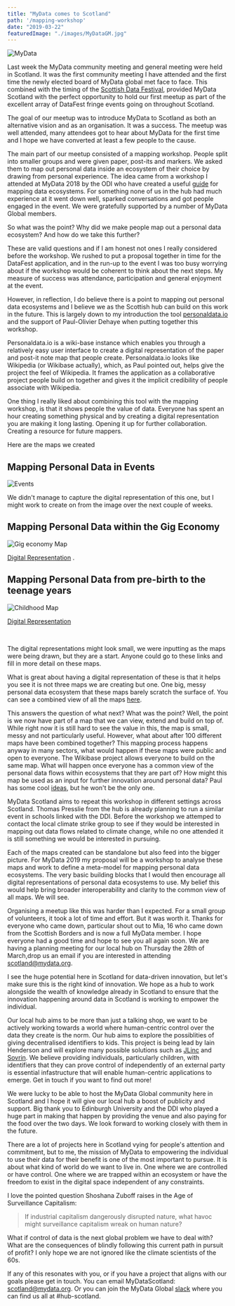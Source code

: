 ```yaml
---
title: "MyData comes to Scotland"
path: '/mapping-workshop'
date: "2019-03-22"
featuredImage: "./images/MyDataGM.jpg"  
---
```


![MyData](./image/MyDataGM.jpg)

Last week the MyData community meeting and general meeting were held in Scotland. It was the first community meeting I have attended and the first time the newly elected board of MyData global met face to face. This combined with the timing of the [Scottish Data Festival](https://www.datafest.global/), provided MyData Scotland with the perfect opportunity to hold our first meetup as part of the excellent array of DataFest fringe events going on throughout Scotland.

The goal of our meetup was to introduce MyData to Scotland as both an alternative vision and as an organisation. It was a success. The meetup was well attended, many attendees got to hear about MyData for the first time and I hope we have converted at least a few people to the cause.

The main part of our meetup consisted of a mapping workshop. People split into smaller groups and were given paper, post-its and markers. We asked them to map out personal data inside an ecosystem of their choice by drawing from personal experience. The idea came from a workshop I attended at MyData 2018 by the ODI who have created a useful [guide](https://theodi.org/article/mapping-data-ecosystems/) for mapping data ecosystems. For something none of us in the hub had much experience at it went down well, sparked conversations and got people engaged in the event. We were gratefully supported by a number of MyData Global members.

So what was the point? Why did we make people map out a personal data ecosystem? And how do we take this further?

These are valid questions and if I am honest not ones I really considered before the workshop. We rushed to put a proposal together in time for the DataFest application, and in the run-up to the event I was too busy worrying about if the workshop would be coherent to think about the next steps. My measure of success was attendance, participation and general enjoyment at the event.

However, in reflection, I do believe there is a point to mapping out personal data ecosystems and I believe we as the Scottish hub can build on this work in the future. This is largely down to my introduction the tool [personaldata.io](https://wiki.personaldata.io) and the support of Paul-Olivier Dehaye when putting together this workshop.

Personaldata.io is a wiki-base instance which enables you through a relatively easy user interface to create a digital representation of the paper and post-it note map that people create. Personaldata.io looks like Wikipedia (or Wikibase actually), which, as Paul pointed out, helps give the project the feel of Wikipedia. It frames the application as a collaborative project people build on together and gives it the implicit credibility of people associate with Wikipedia.

One thing I really liked about combining this tool with the mapping workshop, is that it shows people the value of data. Everyone has spent an hour creating something physical and by creating a digital representation you are making it long lasting. Opening it up for further collaboration. Creating a resource for future mappers.

Here are the maps we created

## Mapping Personal Data in Events

![Events](./images/events_map.jpg)

We didn't manage to capture the digital representation of this one, but I might work to create on from the image over the next couple of weeks.

## Mapping Personal Data within the Gig Economy

![Gig economy Map](./images/labor_map.jpg)

[Digital Representation](https://query.personaldata.io/#%23defaultView%3AGraph%0APREFIX%20pdio%3A%20%3Chttp%3A%2F%2Fwiki.personaldata.io%2Fentity%2F%3E%0APREFIX%20pdiot%3A%20%3Chttp%3A%2F%2Fwiki.personaldata.io%2Fprop%2Fdirect%2F%3E%0APREFIX%20pdiop%3A%20%3Chttp%3A%2F%2Fwiki.personaldata.io%2Fprop%2F%3E%0APREFIX%20pdiops%3A%20%3Chttp%3A%2F%2Fwiki.personaldata.io%2Fprop%2Fstatement%2F%3E%0APREFIX%20pdiopq%3A%20%3Chttp%3A%2F%2Fwiki.personaldata.io%2Fprop%2Fqualifier%2F%3E%0A%0ASELECT%20%3Frel%20%3Fpred%20%3Fobj%20%3Fitem%20%3Fdomain%20%3FdomainLabel%20%3Frange%20%3FrangeLabel%20%0A%20%20%20WITH%20%7B%0A%20%20%20%20%20SELECT%20%3Ftable%20%0A%20%20%20%20%20WHERE%20%7B%0A%20%20%20%20%20%20%20BIND%28pdio%3AQ228%20AS%20%3Ftable%29%0A%20%20%20%20%20%7D%0A%20%20%20%7D%20AS%20%25workshop%0A%20%20%20WHERE%0A%20%20%20%7B%0A%20%20%20%20%20%0A%20%20%20OPTIONAL%20%7B%0A%20%20%20%20%20%3Ftable%20pdiop%3AP26%20%3Fdomain_prop.%0A%20%20%20%20%20%3Fdomain_prop%20pdiops%3AP26%20%3Fdomain.%0A%20%20%20%20%20%3Fdomain_prop%20pdiopq%3AP27%20%3FdomainLabel%0A%20%20%20%7D.%0A%20%20%20OPTIONAL%20%7B%0A%20%20%20%20%20%3Ftable%20pdiop%3AP26%20%3Frange_prop.%0A%20%20%20%20%20%3Frange_prop%20pdiops%3AP26%20%3Frange.%0A%20%20%20%20%20%3Frange_prop%20pdiopq%3AP27%20%3FrangeLabel%0A%20%20%20%7D.%0A%20%20%20%7B%0A%20%20%20%20%20SELECT%20%3Fdomain%20%3Frange%20WHERE%20%7B%0A%20%20%20%20%20%20%20%20%20%20INCLUDE%20%25workshop.%0A%20%20%20%20%20%20%20%20%20%20%3Ftable%20pdiop%3AP25%20%3FrelationshipStatement.%0A%20%20%20%20%20%20%20%20%20%20%3FrelationshipStatement%20pdiopq%3AP24%20%3Fdomain.%0A%20%20%20%20%20%20%20%20%20%20%3FrelationshipStatement%20pdiopq%3AP23%20%3Frange.%0A%20%20%20%20%20%20%20%7D%0A%20%20%20%20%20%0A%20%20%20%7D%0A%20%20%20UNION%0A%20%20%20%7B%20%20%0A%20%20%20%20%20SELECT%20%3Fdomain%20%3Frange%20WHERE%20%7B%0A%20%20%20%20%20%20%20%20%20%20INCLUDE%20%25workshop.%0A%20%20%20%20%20%20%20%20%20%20%3Ftable%20pdiop%3AP58%20%3FrelationshipInStatement.%0A%20%20%20%20%20%20%20%20%20%20%3FrelationshipInStatement%20pdiops%3AP58%20%3Frange.%0A%20%20%20%20%20%20%20%20%20%20%3FrelationshipInStatement%20pdiopq%3AP61%20%3Fdomain.%0A%20%20%20%20%20%20%20%7D%0A%20%20%20%7D%0A%20%20%20UNION%0A%20%20%20%7B%20%20%0A%20%20%20%20%20SELECT%20%3Fdomain%20%3Frange%20WHERE%20%7B%0A%20%20%20%20%20%20%20%20%20%20INCLUDE%20%25workshop.%0A%20%20%20%20%20%20%20%20%20%20%3Ftable%20pdiop%3AP59%20%3FrelationshipOutStatement.%0A%20%20%20%20%20%20%20%20%20%20%3FrelationshipOutStatement%20pdiops%3AP59%20%3Fdomain.%0A%20%20%20%20%20%20%20%20%20%20%3FrelationshipOutStatement%20pdiopq%3AP60%20%3Frange.%0A%20%20%20%20%20%20%20%7D%0A%20%20%20%7D.%0A%7D) .

## Mapping Personal Data from pre-birth to the teenage years

![Childhood Map](./images/prebirth_map.jpg)

[Digital Representation](https://query.personaldata.io/#%23defaultView%3AGraph%0APREFIX%20pdio%3A%20%3Chttp%3A%2F%2Fwiki.personaldata.io%2Fentity%2F%3E%0APREFIX%20pdiot%3A%20%3Chttp%3A%2F%2Fwiki.personaldata.io%2Fprop%2Fdirect%2F%3E%0APREFIX%20pdiop%3A%20%3Chttp%3A%2F%2Fwiki.personaldata.io%2Fprop%2F%3E%0APREFIX%20pdiops%3A%20%3Chttp%3A%2F%2Fwiki.personaldata.io%2Fprop%2Fstatement%2F%3E%0APREFIX%20pdiopq%3A%20%3Chttp%3A%2F%2Fwiki.personaldata.io%2Fprop%2Fqualifier%2F%3E%0A%0ASELECT%20%3Frel%20%3Fpred%20%3Fobj%20%3Fitem%20%3Fdomain%20%3FdomainLabel%20%3Frange%20%3FrangeLabel%20%0A%20%20%20WITH%20%7B%0A%20%20%20%20%20SELECT%20%3Ftable%20%0A%20%20%20%20%20WHERE%20%7B%0A%20%20%20%20%20%20%20BIND%28pdio%3AQ227%20AS%20%3Ftable%29%0A%20%20%20%20%20%7D%0A%20%20%20%7D%20AS%20%25workshop%0A%20%20%20WHERE%0A%20%20%20%7B%0A%20%20%20%20%20%0A%20%20%20OPTIONAL%20%7B%0A%20%20%20%20%20%3Ftable%20pdiop%3AP26%20%3Fdomain_prop.%0A%20%20%20%20%20%3Fdomain_prop%20pdiops%3AP26%20%3Fdomain.%0A%20%20%20%20%20%3Fdomain_prop%20pdiopq%3AP27%20%3FdomainLabel%0A%20%20%20%7D.%0A%20%20%20OPTIONAL%20%7B%0A%20%20%20%20%20%3Ftable%20pdiop%3AP26%20%3Frange_prop.%0A%20%20%20%20%20%3Frange_prop%20pdiops%3AP26%20%3Frange.%0A%20%20%20%20%20%3Frange_prop%20pdiopq%3AP27%20%3FrangeLabel%0A%20%20%20%7D.%0A%20%20%20%7B%0A%20%20%20%20%20SELECT%20%3Fdomain%20%3Frange%20WHERE%20%7B%0A%20%20%20%20%20%20%20%20%20%20INCLUDE%20%25workshop.%0A%20%20%20%20%20%20%20%20%20%20%3Ftable%20pdiop%3AP25%20%3FrelationshipStatement.%0A%20%20%20%20%20%20%20%20%20%20%3FrelationshipStatement%20pdiopq%3AP24%20%3Fdomain.%0A%20%20%20%20%20%20%20%20%20%20%3FrelationshipStatement%20pdiopq%3AP23%20%3Frange.%0A%20%20%20%20%20%20%20%7D%0A%20%20%20%20%20%0A%20%20%20%7D%0A%20%20%20UNION%0A%20%20%20%7B%20%20%0A%20%20%20%20%20SELECT%20%3Fdomain%20%3Frange%20WHERE%20%7B%0A%20%20%20%20%20%20%20%20%20%20INCLUDE%20%25workshop.%0A%20%20%20%20%20%20%20%20%20%20%3Ftable%20pdiop%3AP58%20%3FrelationshipInStatement.%0A%20%20%20%20%20%20%20%20%20%20%3FrelationshipInStatement%20pdiops%3AP58%20%3Frange.%0A%20%20%20%20%20%20%20%20%20%20%3FrelationshipInStatement%20pdiopq%3AP61%20%3Fdomain.%0A%20%20%20%20%20%20%20%7D%0A%20%20%20%7D%0A%20%20%20UNION%0A%20%20%20%7B%20%20%0A%20%20%20%20%20SELECT%20%3Fdomain%20%3Frange%20WHERE%20%7B%0A%20%20%20%20%20%20%20%20%20%20INCLUDE%20%25workshop.%0A%20%20%20%20%20%20%20%20%20%20%3Ftable%20pdiop%3AP59%20%3FrelationshipOutStatement.%0A%20%20%20%20%20%20%20%20%20%20%3FrelationshipOutStatement%20pdiops%3AP59%20%3Fdomain.%0A%20%20%20%20%20%20%20%20%20%20%3FrelationshipOutStatement%20pdiopq%3AP60%20%3Frange.%0A%20%20%20%20%20%20%20%7D%0A%20%20%20%7D.%0A%7D)

<br/>

The digital representations might look small, we were inputting as the maps were being drawn, but they are a start. Anyone could go to these links and fill in more detail on these maps.

What is great about having a digital representation of these is that it helps you see it is not three maps we are creating but one. One big, messy personal data ecosystem that these maps barely scratch the surface of. You can see a combined view of all the maps [here](https://query.personaldata.io/#%23defaultView%3AGraph%0APREFIX%20pdio%3A%20%3Chttp%3A%2F%2Fwiki.personaldata.io%2Fentity%2F%3E%0APREFIX%20pdiot%3A%20%3Chttp%3A%2F%2Fwiki.personaldata.io%2Fprop%2Fdirect%2F%3E%0APREFIX%20pdiop%3A%20%3Chttp%3A%2F%2Fwiki.personaldata.io%2Fprop%2F%3E%0APREFIX%20pdiops%3A%20%3Chttp%3A%2F%2Fwiki.personaldata.io%2Fprop%2Fstatement%2F%3E%0APREFIX%20pdiopq%3A%20%3Chttp%3A%2F%2Fwiki.personaldata.io%2Fprop%2Fqualifier%2F%3E%0A%0ASELECT%20%3Frel%20%3Fpred%20%3Fobj%20%3Fitem%20%3Fdomain%20%3FdomainLabel%20%3Frange%20%3FrangeLabel%20%0A%20%20%20WITH%20%7B%0A%20%20%20%20%20SELECT%20%3Ftable%20%0A%20%20%20%20%20WHERE%20%7B%0A%20%20%20%20%20%20%20pdio%3AQ224%20pdiot%3AP63%20%3Ftable.%0A%20%20%20%20%20%7D%0A%20%20%20%7D%20AS%20%25workshop%0A%20%20%20WHERE%0A%20%20%20%7B%0A%20%20%20%20%20%0A%20%20%20OPTIONAL%20%7B%0A%20%20%20%20%20%3Ftable%20pdiop%3AP26%20%3Fdomain_prop.%0A%20%20%20%20%20%3Fdomain_prop%20pdiops%3AP26%20%3Fdomain.%0A%20%20%20%20%20%3Fdomain_prop%20pdiopq%3AP27%20%3FdomainLabel%0A%20%20%20%7D.%0A%20%20%20OPTIONAL%20%7B%0A%20%20%20%20%20%3Ftable%20pdiop%3AP26%20%3Frange_prop.%0A%20%20%20%20%20%3Frange_prop%20pdiops%3AP26%20%3Frange.%0A%20%20%20%20%20%3Frange_prop%20pdiopq%3AP27%20%3FrangeLabel%0A%20%20%20%7D.%0A%20%20%20%7B%0A%20%20%20%20%20SELECT%20%3Fdomain%20%3Frange%20WHERE%20%7B%0A%20%20%20%20%20%20%20%20%20%20INCLUDE%20%25workshop.%0A%20%20%20%20%20%20%20%20%20%20%3Ftable%20pdiop%3AP25%20%3FrelationshipStatement.%0A%20%20%20%20%20%20%20%20%20%20%3FrelationshipStatement%20pdiopq%3AP24%20%3Fdomain.%0A%20%20%20%20%20%20%20%20%20%20%3FrelationshipStatement%20pdiopq%3AP23%20%3Frange.%0A%20%20%20%20%20%20%20%7D%0A%20%20%20%20%20%0A%20%20%20%7D%0A%20%20%20UNION%0A%20%20%20%7B%20%20%0A%20%20%20%20%20SELECT%20%3Fdomain%20%3Frange%20WHERE%20%7B%0A%20%20%20%20%20%20%20%20%20%20INCLUDE%20%25workshop.%0A%20%20%20%20%20%20%20%20%20%20%3Ftable%20pdiop%3AP58%20%3FrelationshipInStatement.%0A%20%20%20%20%20%20%20%20%20%20%3FrelationshipInStatement%20pdiops%3AP58%20%3Frange.%0A%20%20%20%20%20%20%20%20%20%20%3FrelationshipInStatement%20pdiopq%3AP61%20%3Fdomain.%0A%20%20%20%20%20%20%20%7D%0A%20%20%20%7D%0A%20%20%20UNION%0A%20%20%20%7B%20%20%0A%20%20%20%20%20SELECT%20%3Fdomain%20%3Frange%20WHERE%20%7B%0A%20%20%20%20%20%20%20%20%20%20INCLUDE%20%25workshop.%0A%20%20%20%20%20%20%20%20%20%20%3Ftable%20pdiop%3AP59%20%3FrelationshipOutStatement.%0A%20%20%20%20%20%20%20%20%20%20%3FrelationshipOutStatement%20pdiops%3AP59%20%3Fdomain.%0A%20%20%20%20%20%20%20%20%20%20%3FrelationshipOutStatement%20pdiopq%3AP60%20%3Frange.%0A%20%20%20%20%20%20%20%7D%0A%20%20%20%7D.%0A%7D).

This answers the question of what next? What was the point? Well, the point is we now have part of a map that we can view, extend and build on top of. While right now it is still hard to see the value in this, the map is small, messy and not particularly useful. However, what about after 100 different maps have been combined together? This mapping process happens anyway in many sectors, what would happen if these maps were public and open to everyone. The Wikibase project allows everyone to build on the same map. What will happen once everyone has a common view of the personal data flows within ecosystems that they are part of? How might this map be used as an input for further innovation around personal data? Paul has some cool [ideas](https://www.youtube.com/watch?v=miVWeLuXQuc), but he won't be the only one.

MyData Scotland aims to repeat this workshop in different settings across Scotland. Thomas Presslie from the hub is already planning to run a similar event in schools linked with the DDI. Before the workshop we attemped to contact the local climate strike group to see if they would be interested in mapping out data flows related to climate change, while no one attended it is still something we would be interested in pursuing.

Each of the maps created can be standalone but also feed into the bigger picture. For MyData 2019 my proposal will be a workshop to analyse these maps and work to define a meta-model for mapping personal data ecosystems. The very basic building blocks that I would then encourage all digital representations of personal data ecosystems to use. My belief this would help bring broader interoperability and clarity to the common view of all maps. We will see.

Organising a meetup like this was harder than I expected. For a small group of volunteers, it took a lot of time and effort. But it was worth it. Thanks for everyone who came down, particular shout out to Mia, 16 who came down from the Scottish Borders and is now a full MyData member. I hope everyone had a good time and hope to see you all again soon. We are having a planning meeting for our local hub on Thursday the 28th of March,drop us an email if you are interested in attending scotland@mydata.org. 

I see the huge potential here in Scotland for data-driven innovation, but let's make sure this is the right kind of innovation. We hope as a hub to work alongside the wealth of knowledge already in Scotland to ensure that the innovation happening around data in Scotland is working to empower the individual. 

Our local hub aims to be more than just a talking shop, we want to be actively working towards a world where human-centric control over the data they create is the norm. Our hub aims to explore the possiblities of giving decentralised identifiers to kids. This project is being lead by Iain Henderson and will explore many possible solutions such as [JLinc](https://www.jlinc.com/) and [Sovrin](https://sovrin.org/). We believe providing individuals, particularly children, with identifiers that they can prove control of independently of an external party is essential infastructure that will enable human-centric applications to emerge. Get in touch if you want to find out more!

We were lucky to be able to host the MyData Global community here in Scotland and I hope it will give our local hub a boost of publicity and support. Big thank you to Edinburgh University and the DDI who played a huge part in making that happen by providing the venue and also paying for the food over the two days. We look forward to working closely with them in the future.

There are a lot of projects here in Scotland vying for people's attention and commitment, but to me, the mission of MyData to empowering the individual to use their data for their benefit is one of the most important to pursue. It is about what kind of world do we want to live in. One where we are controlled or have control. One where we are trapped within an ecosystem or have the freedom to exist in the digital space independent of any constraints.

I love the pointed question Shoshana Zuboff raises in the Age of Surveillance Capitalism:

> If industrial capitalism dangerously disrupted nature, what havoc might surveillance capitalism wreak on human nature?

What if control of data is the next global problem we have to deal with? What are the consequences of blindly following this current path in pursuit of profit? I only hope we are not ignored like the climate scientists of the 60s.

If any of this resonates with you, or if you have a project that aligns with our goals please get in touch. You can email MyDataScotland: scotland@mydata.org. Or you can join the MyData Global [slack](https://mydata.org/slack/) where you can find us all at #hub-scotland.
